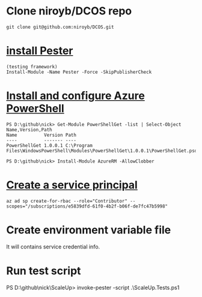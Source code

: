

# Clone niroyb/DCOS repo

    git clone git@github.com:niroyb/DCOS.git

# [install Pester](https://github.com/pester/Pester/wiki/Installation-and-Update)

    (testing framework)
    Install-Module -Name Pester -Force -SkipPublisherCheck


# [Install and configure Azure PowerShell](https://docs.microsoft.com/en-us/powershell/azure/install-azurerm-ps?view=azurermps-5.1.1)
  
    PS D:\github\nick> Get-Module PowerShellGet -list | Select-Object Name,Version,Path
    Name          Version Path
    ----          ------- ----
    PowerShellGet 1.0.0.1 C:\Program Files\WindowsPowerShell\Modules\PowerShellGet\1.0.0.1\PowerShellGet.psd1

    PS D:\github\nick> Install-Module AzureRM -AllowClobber

# [Create a service principal](https://www.terraform.io/docs/providers/azurerm/authenticating_via_service_principal.html)

    az ad sp create-for-rbac --role="Contributor" --scopes="/subscriptions/e5839dfd-61f0-4b2f-b06f-de7fc47b5998"

# Create environment variable file

  It will contains service credential info.
  
# Run test script

  PS D:\github\nick\ScaleUp> invoke-pester -script  .\ScaleUp.Tests.ps1
